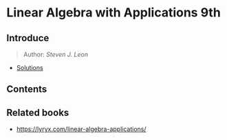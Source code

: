 # Linear Algebra with Applications 9th
## Introduce
> Author: *Steven J. Leon*


- [Solutions](https://www.chegg.com/homework-help/linear-algebra-with-applications-9th-edition-solutions-9780321962218)

## Contents



## Related books
- https://lyryx.com/linear-algebra-applications/
